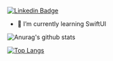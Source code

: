 [![Linkedin Badge](https://img.shields.io/badge/-LinkedIn-blue?style=flat-square&logo=Linkedin&logoColor=white&link=https://www.linkedin.com/in/fabiosalata/)](https://www.linkedin.com/in/fabiosalata/)

- 🌱 I’m currently learning SwiftUI

![Anurag's github stats](https://github-readme-stats.vercel.app/api?username=fsalata&count_private=true&show_icons=true&theme=cobalt)

[![Top Langs](https://github-readme-stats.vercel.app/api/top-langs/?username=fsalata)](https://github.com/fsalata/github-readme-stats)
